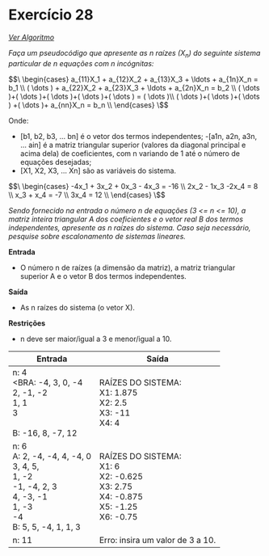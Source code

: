 # Exercício 28

[*Ver Algoritmo*](Algoritmo28.md)


 *Faça um pseudocódigo que apresente as n raízes (X<sub>n</sub>) do seguinte sistema
particular de n equações com n incógnitas:*

$$\
\begin{cases}
    a_{11}X_1 + a_{12}X_2 + a_{13}X_3 + \ldots + a_{1n}X_n = b_1 \\
     ( \dots ) + a_{22}X_2 + a_{23}X_3 + \ldots + a_{2n}X_n = b_2 \\
    ( \dots )+( \dots )+( \dots )+( \dots )+( \dots ) = ( \dots )\\    
    ( \dots )+( \dots )+( \dots ) +( \dots )+ a_{nn}X_n = b_n \\
\end{cases}
\$$

Onde:
- [b1, b2, b3, ... bn] é o vetor dos termos independentes;
-[a1n, a2n, a3n, ... ain] é a matriz triangular superior (valores da diagonal principal e acima dela) de coeficientes, com n variando de 1 até o número de equações desejadas;
- [X1, X2, X3, ... Xn] são as variáveis do sistema.

$$\
\begin{cases}
    -4x_1 + 3x_2 + 0x_3 - 4x_3 = -16 \\
    2x_2 - 1x_3 -2x_4 = 8 \\
     x_3 + x_4 = -7 \\
     3x_4 = 12 \\
\end{cases}
\$$

*Sendo fornecido na entrada o número n de equações (3 <= n <= 10), a matriz
inteira triangular A dos coeficientes e o vetor real B dos termos independentes,
apresente as n raízes do sistema.
Caso seja necessário, pesquise sobre escalonamento de sistemas lineares.*

**Entrada**

- O número n de raízes (a dimensão da matriz), a matriz triangular superior A e o
vetor B dos termos independentes.

**Saída**

- As n raízes do sistema (o vetor X).

**Restrições**

- n deve ser maior/igual a 3 e menor/igual a 10.

| Entrada | Saída |
|-|-|
|n: 4<BR><BRA: -4, 3, 0, -4<BR>2, -1, -2<BR>1, 1<BR>3<BR><BR>B: -16, 8, -7, 12|RAÍZES DO SISTEMA:<BR>X1: 1.875<BR>X2: 2.5<BR>X3: -11<BR>X4: 4|
|n: 6<BR>A: 2, -4, -4, 4, -4, 0<BR>3, 4, 5,<BR>1, -2<BR>-1, -4, 2, 3<BR>4, -3, -1<BR>1, -3<BR>-4<BR>B: 5, 5, -4, 1, 1, 3|RAÍZES DO SISTEMA:<BR>X1: 6<BR>X2: -0.625<BR>X3: 2.75<BR>X4: -0.875<BR>X5: -1.25<BR>X6: -0.75|
|n: 11|Erro: insira um valor de 3 a 10.|
